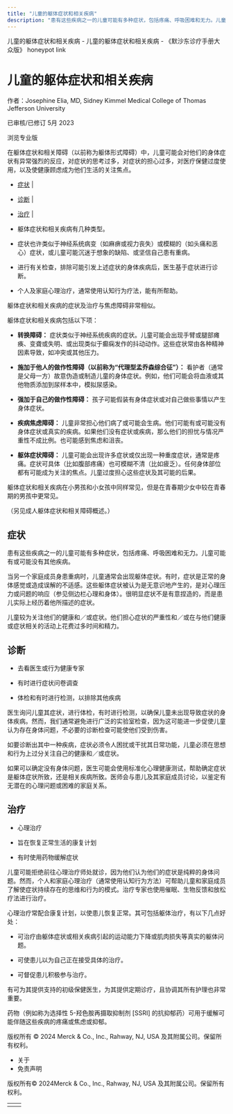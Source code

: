 ```yaml
---
title: "儿童的躯体症状和相关疾病"
description: "患有这些疾病之一的儿童可能有多种症状，包括疼痛、呼吸困难和无力。儿童可能有或可能没有其他疾病。"
---
```


﻿儿童的躯体症状和相关疾病 \- 儿童的躯体症状和相关疾病 \- 《默沙东诊疗手册大众版》 honeypot link

# 儿童的躯体症状和相关疾病

作者：Josephine Elia, MD, Sidney Kimmel Medical College of Thomas Jefferson
University

已审核/已修订 5月 2023

浏览专业版

在躯体症状和相关障碍（以前称为躯体形式障碍）中，儿童可能会对他们的身体症状有异常强烈的反应，对症状的思考过多，对症状的担心过多，对医疗保健过度使用，以及使健康顾虑成为他们生活的关注焦点。

- [症状](#症状_v35588708_zh) \|
- [诊断](#诊断_v823890_zh) \|
- [治疗](#治疗_v823894_zh) \|

- 躯体症状和相关疾病有几种类型。

- 症状也许类似于神经系统病变（如麻痹或视力丧失）或模糊的（如头痛和恶心）症状，或儿童可能沉迷于想象的缺陷、或坚信自己患有重病。

- 进行有关检查，排除可能引发上述症状的身体疾病后，医生基于症状进行诊断。

- 个人及家庭心理治疗，通常使用认知行为疗法，能有所帮助。


躯体症状和相关疾病的症状及治疗与焦虑障碍非常相似。

躯体症状和相关疾病包括以下项：

- **转换障碍：** 症状类似于神经系统疾病的症状。儿童可能会出现手臂或腿部瘫痪、变聋或失明、或出现类似于癫痫发作的抖动动作。这些症状常由各种精神因素导致，如冲突或其他压力。

- **施加于他人的做作性障碍（以前称为“代理型孟乔森综合征”）：** 看护者（通常是父母一方）故意伪造或制造儿童的身体症状。例如，他们可能会将血液或其他物质添加到尿样本中，模拟尿感染。

- **强加于自己的做作性障碍：** 孩子可能假装有身体症状或对自己做些事情以产生身体症状。

- **疾病焦虑障碍：** 儿童非常担心他们病了或可能会生病。他们可能有或可能没有身体症状或真实的疾病。如果他们没有症状或疾病，那么他们的担忧与情况严重性不成比例。也可能感到焦虑和沮丧。

- **躯体症状障碍：** 儿童可能会出现许多症状或仅出现一种重度症状，通常是疼痛。症状可具体（比如腹部疼痛）也可模糊不清（比如疲乏）。任何身体部位都有可能成为关注的焦点。儿童过度担心这些症状及其可能的后果。


躯体症状和相关疾病在小男孩和小女孩中同样常见，但是在青春期少女中较在青春期的男孩中更常见。

（另见成人躯体症状和相关障碍概述。）

## 症状

患有这些疾病之一的儿童可能有多种症状，包括疼痛、呼吸困难和无力。儿童可能有或可能没有其他疾病。

当另一个家庭成员身患重病时，儿童通常会出现躯体症状。有时，症状是正常的身体感觉或造成误解的不适感。这些躯体症状被认为是无意识地产生的，是对心理压力或问题的响应（参见侧边栏心理和身体）。很明显症状不是有意捏造的，而是患儿实际上经历着他所描述的症状。

儿童较为关注他们的健康和／或症状。他们担心症状的严重性和／或在与他们健康或症状相关的活动上花费过多时间和精力。

## 诊断

- 去看医生或行为健康专家

- 有时进行症状问卷调查

- 体检和有时进行检测，以排除其他疾病


医生询问儿童其症状，进行体检，有时进行检测，以确保儿童未出现导致症状的身体疾病。然而，我们通常避免进行广泛的实验室检查，因为这可能进一步促使儿童认为存在身体问题，不必要的诊断检查可能使他们受到伤害。

如要诊断出其中一种疾病，症状必须令人困扰或干扰其日常功能，儿童必须在思想和行为上过分关注自己的健康和／或症状。

如果可以确定没有身体问题，医生可能会使用标准化心理健康测试，帮助确定症状是躯体症状所致，还是相关疾病所致。医师会与患儿及其家庭成员讨论，以鉴定有无潜在的心理问题或困难的家庭关系。

## 治疗

- 心理治疗

- 旨在恢复正常生活的康复计划

- 有时使用药物缓解症状


儿童可能拒绝前往心理治疗师处就诊，因为他们认为他们的症状是纯粹的身体问题。然而，个人和家庭心理治疗（通常使用认知行为方法）可帮助儿童和家庭成员了解使症状持续存在的思维和行为的模式。治疗专家也使用催眠、生物反馈和放松疗法进行治疗。

心理治疗常配合康复计划，以使患儿恢复正常。其可包括躯体治疗，有以下几点好处：

- 可治疗由躯体症状或相关疾病引起的运动能力下降或肌肉损失等真实的躯体问题。

- 可使患儿以为自己正在接受具体的治疗。

- 可督促患儿积极参与治疗。


有可为其提供支持的初级保健医生，为其提供定期诊疗，且协调其所有护理也非常重要。

药物（例如称为选择性 5-羟色胺再摄取抑制剂 \[SSRI\] 的抗抑郁药）可用于缓解可能伴随这些疾病的疼痛或焦虑或抑郁。



版权所有 © 2024
Merck & Co., Inc., Rahway, NJ, USA 及其附属公司。保留所有权利。

- 关于
- 免责声明

版权所有© 2024Merck & Co., Inc., Rahway, NJ, USA 及其附属公司。保留所有权利。

|     |     |
| --- | --- |
|  |  |